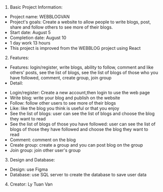 1. Basic Project Information:
- Project name: WEBBLOGVAN
- Project's goals: Create a website to allow people to write blogs, post, share and follow others to see more of their blogs.
- Start date: August 5
- Completion date: August 10
- 1 day work 13 hours
- This project is improved from the WEBBLOG project using React
2. Features:
- Features: login/register, write blogs, ability to follow, comment and like others' posts, see the list of blogs, see the list of blogs of those who you have followed, comment, create group, join group
- Detail:
+ Login/register: Create a new account,then login to use the web page
+ Write blog: write your blog and publish on the website
+ Follow: follow other users to see more of their blogs
+ Like: like the blog you think is useful or that you enjoy
+ See the list of blogs: user can see the list of blogs and choose the blog they want to read 
+ See the list of blogs of those you have followed: user can see the list of blogs of those they have followed and choose the blog they want to read
+ Comment: comment on the blog
+ Create group: create a group and you can post blog on the group
+ Join group: join other user's group
3. Design and Database:
- Design: use Figma
- Database: use SQL server to create the database to save user data
4. Creator: Ly Tuan Van
